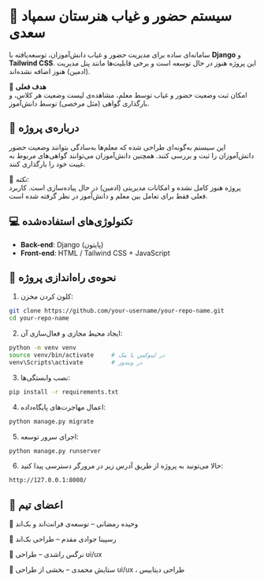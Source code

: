# 🏫 سیستم حضور و غیاب هنرستان سمپاد سعدی

سامانه‌ای ساده برای مدیریت حضور و غیاب دانش‌آموزان، توسعه‌یافته با **Django** و **Tailwind CSS**. این پروژه هنوز در حال توسعه است و برخی قابلیت‌ها مانند پنل مدیریت (ادمین) هنوز اضافه نشده‌اند.

🎯 **هدف فعلی**  
امکان ثبت وضعیت حضور و غیاب توسط معلم، مشاهده‌ی لیست وضعیت هر کلاس، و بارگذاری گواهی (مثل مرخصی) توسط دانش‌آموز.



## 🧠 درباره‌ی پروژه

این سیستم به‌گونه‌ای طراحی شده که معلم‌ها به‌سادگی بتوانند وضعیت حضور دانش‌آموزان را ثبت و بررسی کنند. همچنین دانش‌آموزان می‌توانند گواهی‌های مربوط به غیبت خود را بارگذاری کنند.

📌 *نکته*:  
پروژه هنوز کامل نشده و امکانات مدیریتی (ادمین) در حال پیاده‌سازی است. کاربرد فعلی فقط برای تعامل بین معلم و دانش‌آموز در نظر گرفته شده است.



## 💻 تکنولوژی‌های استفاده‌شده

- **Back-end**: Django (پایتون)  
- **Front-end**: HTML / Tailwind CSS  + JavaScript



## 🚀 نحوه‌ی راه‌اندازی پروژه
1. کلون کردن مخزن:

```bash
git clone https://github.com/your-username/your-repo-name.git
cd your-repo-name
```
2. ایجاد محیط مجازی و فعال‌سازی آن:


```bash
python -m venv venv
source venv/bin/activate     # در لینوکس یا مک
venv\Scripts\activate        # در ویندوز
```
3. نصب وابستگی‌ها:



```bash
pip install -r requirements.txt
```
4. اعمال مهاجرت‌های پایگاه‌داده:



```bash
python manage.py migrate
```
5. اجرای سرور توسعه:



```bash
python manage.py runserver
```
6. حالا می‌تونید به پروژه از طریق آدرس زیر در مرورگر دسترسی پیدا کنید:


```bash
http://127.0.0.1:8000/
```

## 👥 اعضای تیم
👤 وحیده رمضانی – توسعه‌ی فرانت‌اند و بک‌اند

👤 رسپینا جوادی مقدم – طراحی بک‌اند

👤 نرگس راشدی – طراحی ui/ux 

👤 ستایش محمدی – بخشی از طراحی ui/ux ، طراحی دیتابیس
